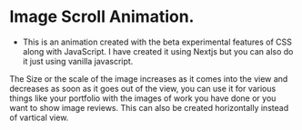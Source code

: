 # Image Scroll Animation. 
- This is an animation created with the beta experimental features of CSS along with JavaScript. I have created it using Nextjs but you can also do it just using vanilla javascript.

The Size or the scale of the image increases as it comes into the view and decreases as soon as it goes out of the view, you can use it for various things like your portfolio with the images of work you have done or you want to show image reviews. This can also be created horizontally instead of vartical view. 
